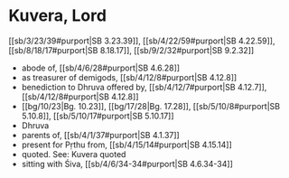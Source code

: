 # Kuvera, Lord

[[sb/3/23/39#purport|SB 3.23.39]], [[sb/4/22/59#purport|SB 4.22.59]], [[sb/8/18/17#purport|SB 8.18.17]], [[sb/9/2/32#purport|SB 9.2.32]]

* abode of, [[sb/4/6/28#purport|SB 4.6.28]]
* as treasurer of demigods, [[sb/4/12/8#purport|SB 4.12.8]]
* benediction to Dhruva offered by, [[sb/4/12/7#purport|SB 4.12.7]], [[sb/4/12/8#purport|SB 4.12.8]]
*  [[bg/10/23|Bg. 10.23]], [[bg/17/28|Bg. 17.28]], [[sb/5/10/8#purport|SB 5.10.8]], [[sb/5/10/17#purport|SB 5.10.17]]
* Dhruva 
* parents of, [[sb/4/1/37#purport|SB 4.1.37]]
* present for Pṛthu from, [[sb/4/15/14#purport|SB 4.15.14]]
* quoted. See: Kuvera quoted 
* sitting with Śiva, [[sb/4/6/34-34#purport|SB 4.6.34-34]]
